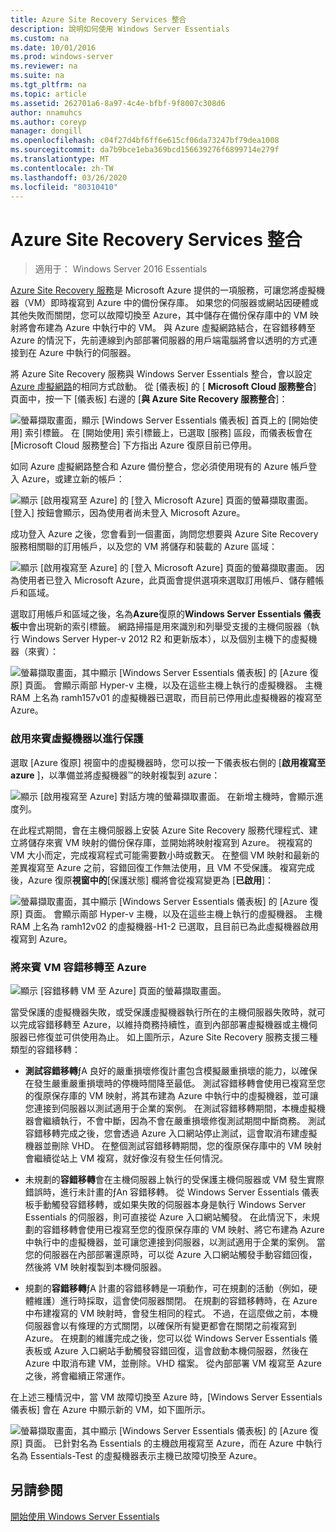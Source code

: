 ```yaml
---
title: Azure Site Recovery Services 整合
description: 說明如何使用 Windows Server Essentials
ms.custom: na
ms.date: 10/01/2016
ms.prod: windows-server
ms.reviewer: na
ms.suite: na
ms.tgt_pltfrm: na
ms.topic: article
ms.assetid: 262701a6-8a97-4c4e-bfbf-9f8007c308d6
author: nnamuhcs
ms.author: coreyp
manager: dongill
ms.openlocfilehash: c04f27d4bf6ff6e615cf06da73247bf79dea1008
ms.sourcegitcommit: da7b9bce1eba369bcd156639276f6899714e279f
ms.translationtype: MT
ms.contentlocale: zh-TW
ms.lasthandoff: 03/26/2020
ms.locfileid: "80310410"
---
```

# <a name="azure-site-recovery-services-integration"></a>Azure Site Recovery Services 整合

>適用于： Windows Server 2016 Essentials

[Azure Site Recovery 服務](https://docs.microsoft.com/azure/site-recovery/)是 Microsoft Azure 提供的一項服務，可讓您將虛擬機器（VM）即時複寫到 Azure 中的備份保存庫。 如果您的伺服器或網站因硬體或其他失敗而關閉，您可以故障切換至 Azure，其中儲存在備份保存庫中的 VM 映射將會布建為 Azure 中執行中的 VM。 與 Azure 虛擬網路結合，在容錯移轉至 Azure 的情況下，先前連線到內部部署伺服器的用戶端電腦將會以透明的方式連接到在 Azure 中執行的伺服器。

將 Azure Site Recovery 服務與 Windows Server Essentials 整合，會以設定[Azure 虛擬網路](azure-virtual-network-integration.md)的相同方式啟動。 從 [儀表板] 的 [ **Microsoft Cloud 服務整合**] 頁面中，按一下 [儀表板] 右邊的 [**與 Azure Site Recovery 服務整合**]：

![螢幕擷取畫面，顯示 [Windows Server Essentials 儀表板] 首頁上的 [開始使用] 索引標籤。 在 [開始使用] 索引標籤上，已選取 [服務] 區段，而儀表板會在 [Microsoft Cloud 服務整合] 下方指出 Azure 復原目前已停用。](media/azure-site-recovery-1.PNG)

如同 Azure 虛擬網路整合和 Azure 備份整合，您必須使用現有的 Azure 帳戶登入 Azure，或建立新的帳戶：

![顯示 [啟用複寫至 Azure] 的 [登入 Microsoft Azure] 頁面的螢幕擷取畫面。 [登入] 按鈕會顯示，因為使用者尚未登入 Microsoft Azure。](media/azure-site-recovery-2.PNG)

成功登入 Azure 之後，您會看到一個畫面，詢問您想要與 Azure Site Recovery 服務相關聯的訂用帳戶，以及您的 VM 將儲存和裝載的 Azure 區域：

![顯示 [啟用複寫至 Azure] 的 [登入 Microsoft Azure] 頁面的螢幕擷取畫面。 因為使用者已登入 Microsoft Azure，此頁面會提供選項來選取訂用帳戶、儲存體帳戶和區域。](media/azure-site-recovery-3.PNG)

選取訂用帳戶和區域之後，名為**Azure**復原的**Windows Server Essentials 儀表板**中會出現新的索引標籤。 網路掃描是用來識別和列舉受支援的主機伺服器（執行 Windows Server Hyper-v 2012 R2 和更新版本），以及個別主機下的虛擬機器（來賓）：

![螢幕擷取畫面，其中顯示 [Windows Server Essentials 儀表板] 的 [Azure 復原] 頁面。 會顯示兩部 Hyper-v 主機，以及在這些主機上執行的虛擬機器。 主機 RAM 上名為 ramh157v01 的虛擬機器已選取，而目前已停用此虛擬機器的複寫至 Azure。](media/azure-site-recovery-4.PNG)

### <a name="enabling-guest-virtual-machines-for-protection"></a>啟用來賓虛擬機器以進行保護

選取 [Azure 復原] 視窗中的虛擬機器時，您可以按一下儀表板右側的 [**啟用複寫至 azure** ]，以準備並將虛擬機器™的映射複製到 azure：

![顯示 [啟用複寫至 Azure] 對話方塊的螢幕擷取畫面。 在新增主機時，會顯示進度列。](media/azure-site-recovery-5.PNG)

在此程式期間，會在主機伺服器上安裝 Azure Site Recovery 服務代理程式、建立將儲存來賓 VM 映射的備份保存庫，並開始將映射複寫到 Azure。 視複寫的 VM 大小而定，完成複寫程式可能需要數小時或數天。 在整個 VM 映射和最新的差異複寫至 Azure 之前，容錯回復工作無法使用，且 VM 不受保護。 複寫完成後，Azure 復原**視窗中的**[保護狀態] 欄將會從複寫變更為 [**已啟用**]：

![螢幕擷取畫面，其中顯示 [Windows Server Essentials 儀表板] 的 [Azure 復原] 頁面。 會顯示兩部 Hyper-v 主機，以及在這些主機上執行的虛擬機器。 主機 RAM 上名為 ramh12v02 的虛擬機器-H1-2 已選取，且目前已為此虛擬機器啟用複寫到 Azure。](media/azure-site-recovery-6.PNG)

### <a name="failover-of-a-guest-vm-to-azure"></a>將來賓 VM 容錯移轉至 Azure

![顯示 [容錯移轉 VM 至 Azure] 頁面的螢幕擷取畫面。](media/azure-site-recovery-7.PNG)

當受保護的虛擬機器失敗，或受保護虛擬機器執行所在的主機伺服器失敗時，就可以完成容錯移轉至 Azure，以維持商務持續性，直到內部部署虛擬機器或主機伺服器已修復並可供使用為止。 如上圖所示，Azure Site Recovery 服務支援三種類型的容錯移轉：

-   **測試容錯移轉**ƒA 良好的嚴重損壞修復計畫包含模擬嚴重損壞的能力，以確保在發生嚴重嚴重損壞時的停機時間降至最低。 測試容錯移轉會使用已複寫至您的復原保存庫的 VM 映射，將其布建為 Azure 中執行中的虛擬機器，並可讓您連接到伺服器以測試適用于企業的案例。 在測試容錯移轉期間，本機虛擬機器會繼續執行，不會中斷，因為不會在嚴重損壞修復測試期間中斷商務。 測試容錯移轉完成之後，您會透過 Azure 入口網站停止測試，這會取消布建虛擬機器並刪除 VHD。 在整個測試容錯移轉期間，您的復原保存庫中的 VM 映射會繼續從站上 VM 複寫，就好像沒有發生任何情況。

-   未規劃的**容錯移轉**會在主機伺服器上執行的受保護主機伺服器或 VM 發生實際錯誤時，進行未計畫的ƒAn 容錯移轉。 從 Windows Server Essentials 儀表板手動觸發容錯移轉，或如果失敗的伺服器本身是執行 Windows Server Essentials 的伺服器，則可直接從 Azure 入口網站觸發。 在此情況下，未規劃的容錯移轉會使用已複寫至您的復原保存庫的 VM 映射、將它布建為 Azure 中執行中的虛擬機器，並可讓您連接到伺服器，以測試適用于企業的案例。 當您的伺服器在內部部署還原時，可以從 Azure 入口網站觸發手動容錯回復，然後將 VM 映射複製到本機伺服器。

-   規劃的**容錯移轉**ƒA 計畫的容錯移轉是一項動作，可在規劃的活動（例如，硬體維護）進行時採取，這會使伺服器關閉。 在規劃的容錯移轉時，在 Azure 中布建複寫的 VM 映射時，會發生相同的程式。 不過，在這麼做之前，本機伺服器會以有條理的方式關閉，以確保所有變更都會在關閉之前複寫到 Azure。 在規劃的維護完成之後，您可以從 Windows Server Essentials 儀表板或 Azure 入口網站手動觸發容錯回復，這會啟動本機伺服器，然後在 Azure 中取消布建 VM，並刪除。VHD 檔案。 從內部部署 VM 複寫至 Azure 之後，將會繼續正常運作。

在上述三種情況中，當 VM 故障切換至 Azure 時，[Windows Server Essentials 儀表板] 會在 Azure 中顯示新的 VM，如下圖所示。

![螢幕擷取畫面，其中顯示 [Windows Server Essentials 儀表板] 的 [Azure 復原] 頁面。 已針對名為 Essentials 的主機啟用複寫至 Azure，而在 Azure 中執行名為 Essentials-Test 的虛擬機器表示主機已故障切換至 Azure。](media/azure-site-recovery-8.PNG)

<a name="see-also"></a>另請參閱
--------
[開始使用 Windows Server Essentials](get-started.md)
